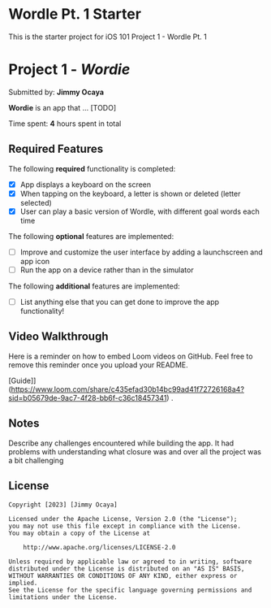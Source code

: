 # Wordle Pt. 1 Starter

This is the starter project for iOS 101 Project 1 - Wordle Pt. 1

# Project 1 - *Wordie*

Submitted by: **Jimmy Ocaya**

**Wordie** is an app that ... [TODO] 

Time spent: **4** hours spent in total

## Required Features

The following **required** functionality is completed:

- [x] App displays a keyboard on the screen
- [x] When tapping on the keyboard, a letter is shown or deleted (letter selected)
- [x] User can play a basic version of Wordle, with different goal words each time

The following **optional** features are implemented:

- [ ] Improve and customize the user interface by adding a launchscreen and app icon
- [ ] Run the app on a device rather than in the simulator

The following **additional** features are implemented:

- [ ] List anything else that you can get done to improve the app functionality!

## Video Walkthrough

Here is a reminder on how to embed Loom videos on GitHub. Feel free to remove this reminder once you upload your README. 

[Guide]](https://www.loom.com/share/c435efad30b14bc99ad41f72726168a4?sid=b05679de-9ac7-4f28-bb6f-c36c18457341) .


## Notes

Describe any challenges encountered while building the app.
It had problems with understanding what closure was and over all the project was a bit challenging

## License

    Copyright [2023] [Jimmy Ocaya]

    Licensed under the Apache License, Version 2.0 (the "License");
    you may not use this file except in compliance with the License.
    You may obtain a copy of the License at

        http://www.apache.org/licenses/LICENSE-2.0

    Unless required by applicable law or agreed to in writing, software
    distributed under the License is distributed on an "AS IS" BASIS,
    WITHOUT WARRANTIES OR CONDITIONS OF ANY KIND, either express or implied.
    See the License for the specific language governing permissions and
    limitations under the License.
